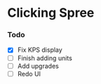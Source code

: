 # Clicking Spree

### Todo

- [x] Fix KPS display
- [ ] Finish adding units
- [ ] Add upgrades
- [ ] Redo UI
